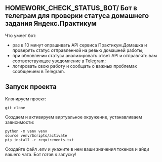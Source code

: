 ## **HOMEWORK_CHECK_STATUS_BOT/ Бот в телеграм для проверки статуса домашнего задания Яндекс.Практикум**

Что умеет бот:

 - раз в 10 минут опрашивать API сервиса Практикум.Домашка и проверять статус отправленной на ревью домашней работы;
 - при обновлении статуса анализировать ответ API и отправлять вам соответствующее уведомление в Telegram;
 - логировать свою работу и сообщать о важных проблемах сообщением в
   Telegram.

## Запуск проекта
Клонируем проект:

    git clone
Создаем и активируем виртуальное окружение, устанавливаем зависимости:

    python -m venv venv
    source venv/Scripts/activate
    pip install -r requirements.txt
Создайте файл .env и укажите в нем ваши значения токенов и айди вашего чата.
Бот готов к запуску!